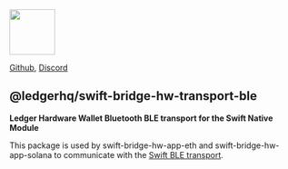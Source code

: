 <img src="https://user-images.githubusercontent.com/3273751/151214602-f5153588-1911-4456-ae65-604d56821b36.png" height="80" />

[Github](https://github.com/LedgerHQ/ledger-live),
[Discord](https://developers.ledger.com/discord/)

## @ledgerhq/swift-bridge-hw-transport-ble

**Ledger Hardware Wallet Bluetooth BLE transport for the Swift Native Module**

This package is used by swift-bridge-hw-app-eth and swift-bridge-hw-app-solana to communicate with the [Swift BLE transport](https://github.com/LedgerHQ/hw-transport-ios-ble).
